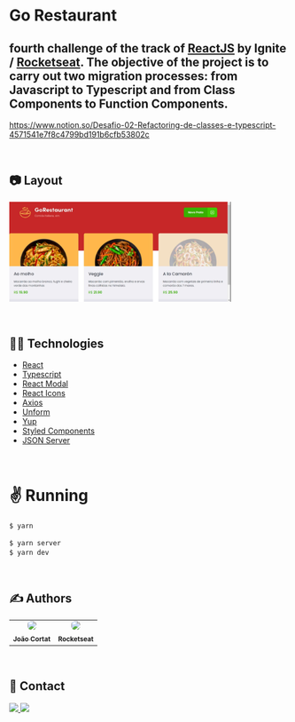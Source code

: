 # Go Restaurant

## fourth challenge of the track of [ReactJS](https://pt-br.reactjs.org/) by Ignite / [Rocketseat](https://github.com/Rocketseat). The objective of the project is to carry out two migration processes: from Javascript to Typescript and from Class Components to Function Components.

https://www.notion.so/Desafio-02-Refactoring-de-classes-e-typescript-4571541e7f8c4799bd191b6cfb53802c

&nbsp;

## :camera: Layout

<div>
   <img src="https://github.com/jotaEmeCortat/go_restaurant/blob/master/src/assets/screenshot-nimbus-capture-2022.01.23-13_37_32.png" width="400px" />
</div>

&nbsp;

## :man_technologist: Technologies

- [React](https://reactjs.org/)
- [Typescript](https://www.typescriptlang.org/)
- [React Modal](https://github.com/reactjs/react-modal)
- [React Icons](https://react-icons.github.io/react-icons)
- [Axios](https://github.com/axios/axios)
- [Unform](https://github.com/unform/unform)
- [Yup](https://github.com/jquense/yup)
- [Styled Components](https://github.com/styled-components/styled-components)
- [JSON Server](https://github.com/typicode/json-server)

&nbsp;

# :v: Running

```bash
$ yarn
```

```bash
$ yarn server
$ yarn dev
```
&nbsp;

## :writing_hand: Authors

<table>
  <tr>
    <td align="center">
      <a href="https://github.com/jotaEmeCortat">
       <img style="border-radius: 40%;" src="https://avatars.githubusercontent.com/u/78482164?s=96&v=4" width="100px;"/>
        <br />
        <sub>
          <b>João Cortat</b>
        </sub>
       </a>
       <br />
    </td>
    <td align="center">
      <a href="https://github.com/Rocketseat">
        <img style="border-radius: 40%;" src="https://avatars0.githubusercontent.com/u/28929274?s=200&v=4" width="100px;"/>
        <br />
        <sub>
          <b>Rocketseat</b>
        </sub>
       </a>
       <br />
    </td>
  </tr>
</table>

&nbsp;

## :speech_balloon: Contact

 <span style=margin-right:10px>
<a href="https://www.linkedin.com/in/jo%C3%A3o-marcelo-cortat-3296661b7/">
<img src="https://img.shields.io/badge/LinkedIn-0077B5?style=flat&logo=linkedin&logoColor=white">
</a>
<a href="mailto:jmcortat@gmail.com">
<img src="https://img.shields.io/badge/Gmail-red?style=flat&logo=gmail&labelColor=white">
</a>
</span>
